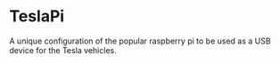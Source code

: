 # TeslaPi
A unique configuration of the popular raspberry pi to be used as a USB device for the Tesla vehicles.

